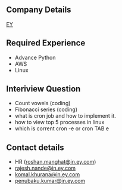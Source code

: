 ## Company Details
[EY](https://www.ey.com/en_in)

## Required Experience
- Advance Python
- AWS
- Linux

## Interiview Question

- Count vowels (coding)
- Fibonacci series (coding)
- what is cron job and how to implement it.
- how to view top 5 processes in linux
- which is corrent cron -e or cron TAB e

## Contact details
- HR (roshan.manghat@in.ey.com)
- rajesh.nande@in.ey.com
- komal.khurana@in.ey.com
- penubaku.kumar@in.ey.com